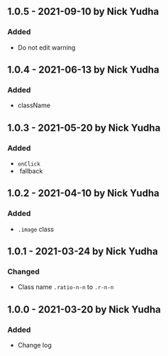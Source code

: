 ## 1.0.5 - 2021-09-10 by Nick Yudha

### Added

- Do not edit warning

## 1.0.4 - 2021-06-13 by Nick Yudha

### Added

- className

## 1.0.3 - 2021-05-20 by Nick Yudha

### Added

- `onClick`
- <img> fallback

## 1.0.2 - 2021-04-10 by Nick Yudha

### Added

- `.image` class

## 1.0.1 - 2021-03-24 by Nick Yudha

### Changed

- Class name `.ratio-n-n` to `.r-n-n`

## 1.0.0 - 2021-03-20 by Nick Yudha

### Added

- Change log
